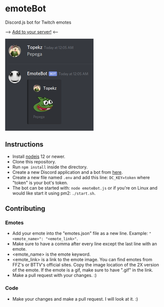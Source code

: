 # emoteBot
Discord.js bot for Twitch emotes

--> [Add to your server!](https://discord.com/api/oauth2/authorize?client_id=628258149291261962&permissions=59392&scope=bot) <--

![Screenshot](example.png)

## Instructions
- Install [nodejs](https://nodejs.org) 12 or newer.
- Clone this repository.
- Run ``npm install`` inside the directory.
- Create a new Discord application and a bot from [here](https://discordapp.com/developers/applications).
- Create a new file named ``.env`` and add this line: ``DC_KEY=token`` where "token" is your bot's token.
- The bot can be started with: ``node emoteBot.js`` or if you're on Linux and would like start it using pm2: ``./start.sh``.

## Contributing
### Emotes
- Add your emote into the "emotes.json" file as a new line. Example: ``"<emote_name>": "<emote_link>"``.
- Make sure to have a comma after every line except the last line with an emote.
- <emote_name> is the emote keyword.
- <emote_link> is a link to the emote image. You can find emotes from FFZ's or BTTV's official sites. Copy the image location of the 2X version of the emote. If the emote is a gif, make sure to have ".gif" in the link.
- Make a pull request with your changes. :)
### Code
- Make your changes and make a pull request. I will look at it. :)
